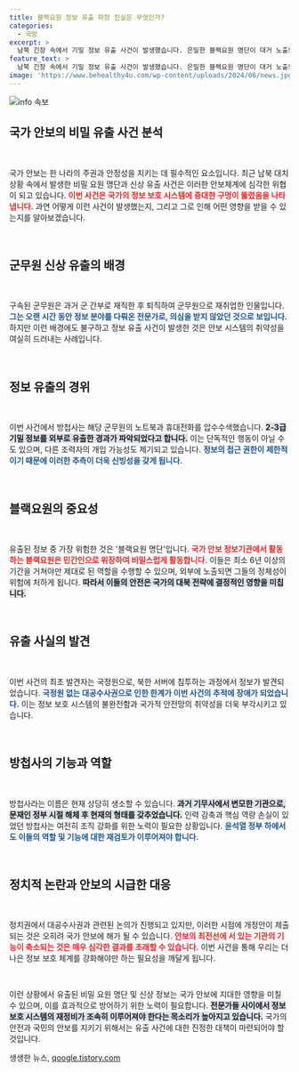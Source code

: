 ```yaml
---
title: 블랙요원 정보 유출 파장 진실은 무엇인가?
categories:
  - 국방
excerpt: >
  남북 긴장 속에서 기밀 정보 유출 사건이 발생했습니다. 은밀한 블랙요원 명단이 대거 노출되며 안보에 치명타를 입혔는데, 과연 누가 시킨 것일까요? 해킹 주장과 함께, 사건의 전모는 시사하는 바가 큽니다. 클릭해 더 알아보세요!
feature_text: >
  남북 긴장 속에서 기밀 정보 유출 사건이 발생했습니다. 은밀한 블랙요원 명단이 대거 노출되며 안보에 치명타를 입혔는데, 과연 누가 시킨 것일까요? 해킹 주장과 함께, 사건의 전모는 시사하는 바가 큽니다. 클릭해 더 알아보세요!
image: 'https://www.behealthy4u.com/wp-content/uploads/2024/06/news.jpg'
---
```


<p><img src="https://www.behealthy4u.com/wp-content/uploads/2024/06/news.jpg" alt="info 속보" /></p>

<h2 data-ke-size="size26">국가 안보의 비밀 유출 사건 분석</h2>

<p data-ke-size="size16">&nbsp;</p>

<p>국가 안보는 한 나라의 주권과 안정성을 지키는 데 필수적인 요소입니다. 최근 남북 대치 상황 속에서 발생한 비밀 요원 명단과 신상 유출 사건은 이러한 안보체계에 심각한 위협이 되고 있습니다. <b><span style="color: #ee2323;">이번 사건은 국가의 정보 보호 시스템에 중대한 구멍이 뚫렸음을 나타냅니다.</span></b> 과연 어떻게 이런 사건이 발생했는지, 그리고 그로 인해 어떤 영향을 받을 수 있는지를 알아보겠습니다.</p>

<p data-ke-size="size16">&nbsp;</p>

<h2 data-ke-size="size26">군무원 신상 유출의 배경</h2>

<p data-ke-size="size16">&nbsp;</p>

<p>구속된 군무원은 과거 군 간부로 재직한 후 퇴직하여 군무원으로 재취업한 인물입니다. <b><span style="color: #1a5490;">그는 오랜 시간 동안 정보 분야를 다뤄온 전문가로, 의심을 받지 않았던 것으로 보입니다.</span></b> 하지만 이런 배경에도 불구하고 정보 유출 사건이 발생한 것은 안보 시스템의 취약성을 여실히 드러내는 사례입니다.</p>

<p data-ke-size="size16">&nbsp;</p>

<h2 data-ke-size="size26">정보 유출의 경위</h2>

<p data-ke-size="size16">&nbsp;</p>

<p>이번 사건에서 방첩사는 해당 군무원의 노트북과 휴대전화를 압수수색했습니다. <b><span style="background-color: #21538527;">2-3급 기밀 정보를 외부로 유출한 경과가 파악되었다고 합니다.</span></b> 이는 단독적인 행동이 아닐 수도 있으며, 다른 조력자의 개입 가능성도 제기되고 있습니다. <b><span style="color: #1a5490;">정보의 접근 권한이 제한적이기 때문에 이러한 추측이 더욱 신빙성을 갖게 됩니다.</span></b></p>

<p data-ke-size="size16">&nbsp;</p>

<h2 data-ke-size="size26">블랙요원의 중요성</h2>

<p data-ke-size="size16">&nbsp;</p>

<p>유출된 정보 중 가장 위험한 것은 '블랙요원 명단'입니다. <b><span style="color: #ee2323;">국가 안보 정보기관에서 활동하는 블랙요원은 민간인으로 위장하여 비밀스럽게 활동합니다.</span></b> 이들은 최소 6년 이상의 기간을 거쳐야만 제대로 된 역할을 수행할 수 있으며, 외부에 노출되면 그들의 정체성이 위험에 처하게 됩니다. <b><span style="background-color: #21538527;">따라서 이들의 안전은 국가의 대북 전략에 결정적인 영향을 미칩니다.</span></b></p>

<p data-ke-size="size16">&nbsp;</p>

<h2 data-ke-size="size26">유출 사실의 발견</h2>

<p data-ke-size="size16">&nbsp;</p>

<p>이번 사건의 최초 발견자는 국정원으로, 북한 서버에 침투하는 과정에서 정보가 발견되었습니다. <b><span style="color: #1a5490;">국정원 없는 대공수사권으로 인한 한계가 이번 사건의 추적에 장애가 되었습니다.</span></b> 이는 정보 보호 시스템의 불완전함과 국가적 안전망의 취약성을 더욱 부각시키고 있습니다.</p>

<p data-ke-size="size16">&nbsp;</p>

<h2 data-ke-size="size26">방첩사의 기능과 역할</h2>

<p data-ke-size="size16">&nbsp;</p>

<p>방첩사라는 이름은 현재 상당히 생소할 수 있습니다. <b><span style="background-color: #21538527;">과거 기무사에서 변모한 기관으로, 문재인 정부 시절 해체 후 현재의 형태를 갖추었습니다.</span></b> 인력 감축과 핵심 역량 손실이 있었던 방첩사는 여전히 조직 강화를 위한 노력이 필요한 상황입니다. <b><span style="color: #1a5490;">윤석열 정부 하에서도 이들의 역할 및 기능에 대한 재검토가 이루어져야 합니다.</span></b></p>

<p data-ke-size="size16">&nbsp;</p>

<h2 data-ke-size="size26">정치적 논란과 안보의 시급한 대응</h2>

<p data-ke-size="size16">&nbsp;</p>

<p>정치권에서 대공수사권과 관련된 논의가 진행되고 있지만, 이러한 시점에 개정안이 제출되는 것은 오히려 국가 안보에 해가 될 수 있습니다. <b><span style="color: #ee2323;">안보의 최전선에 서 있는 기관의 기능이 축소되는 것은 매우 심각한 결과를 초래할 수 있습니다.</span></b> 이번 사건을 통해 우리는 더 나은 정보 보호 체계를 강화해야만 하는 필요성을 깨달게 됩니다.</p>

<p data-ke-size="size16">&nbsp;</p>

<p>이런 상황에서 유출된 비밀 요원 명단 및 신상 정보는 국가 안보에 지대한 영향을 미칠 수 있으며, 이를 효과적으로 방어하기 위한 노력이 필요합니다. <b><span style="background-color: #21538527;">전문가들 사이에서 정보 보호 시스템의 재정비가 조속히 이루어져야 한다는 목소리가 높아지고 있습니다.</span></b> 국가의 안전과 국민의 안보를 지키기 위해서는 유출 사건에 대한 진정한 대책이 마련되어야 할 것입니다.</p>
생생한 뉴스, <a href="https://qoogle.tistory.com" rel="dofollow">qoogle.tistory.com</a>


